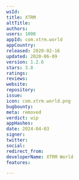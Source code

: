 ```yaml
---
wsId: 
title: XTRM
altTitle: 
authors: 
users: 1000
appId: com.xtrm.world
appCountry: 
released: 2020-02-16
updated: 2020-06-09
version: 1.2.6
stars: 3.8
ratings: 
reviews: 
website: 
repository: 
issue: 
icon: com.xtrm.world.png
bugbounty: 
meta: removed
verdict: wip
appHashes: 
date: 2024-04-03
signer: 
twitter: 
social: 
redirect_from: 
developerName: XTRM World
features: 

---
```


